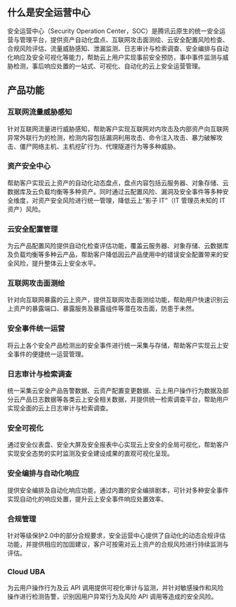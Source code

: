 ## 什么是安全运营中心
安全运营中心（Security Operation Center，SOC）是腾讯云原生的统一安全运营与管理平台，提供资产自动化盘点、互联网攻击面测绘、云安全配置风险检查、合规风险评估、流量威胁感知、泄漏监测、日志审计与检索调查、安全编排与自动化响应及安全可视化等能力，帮助云上用户实现事前安全预防，事中事件监测与威胁检测，事后响应处置的一站式、可视化、自动化的云上安全运营管理。

## 产品功能
### 互联网流量威胁感知
针对互联网流量进行威胁感知，帮助客户实现互联网对内攻击及内部资产向互联网异常外联行为的检测，检测内容包括漏洞利用攻击、命令注入攻击、暴力破解攻击、僵尸网络主机、主机挖矿行为、代理隧道行为等多种威胁。

### 资产安全中心
帮助客户实现云上资产的自动化动态盘点，盘点内容包括云服务器、对象存储、云数据库及云负载均衡等多种资产。同时通过云配置风险、漏洞及安全事件等多种安全维度，对资产安全风险进行统一管理，降低云上“影子 IT”（IT 管理员未知的 IT 资产）风险。

### 云安全配置管理
为云产品配置风险提供自动化检查评估功能，覆盖云服务器、对象存储、云数据库及负载均衡等多种云产品，帮助客户降低因云产品使用中的错误安全配置带来的安全风险，提升整体云上安全水平。

### 互联网攻击面测绘
针对向互联网暴露的云上资产，提供互联网攻击面测绘功能，帮助用户快速识别云上资产的暴露端口、暴露服务及暴露组件等潜在攻击面，防患于未然。

### 安全事件统一运营
将云上各个安全产品检测出的安全事件进行统一采集与存储，帮助客户实现云上安全事件的便捷统一运营管理。

### 日志审计与检索调查
统一采集云安全产品告警数据、云资产配置变更数据、云上用户操作行为数据及部分云产品日志数据等各类云上安全相关数据，并提供统一检索调查平台，帮助用户实现全面的云上日志审计与检索调查。

### 安全可视化
通过安全仪表盘、安全大屏及安全报表中心实现云上安全的全局可视化，帮助客户实现安全态势的实时监测及安全建设成果的直观可视化呈现。

### 安全编排与自动化响应
提供安全编排及自动化响应功能，通过内置的安全编排剧本，可针对多种安全事件实现自动化的响应处置，提升云上安全事件响应处置效率。

### 合规管理
针对等级保护2.0中的部分合规要求，安全运营中心提供了自动化的动态合规评估功能，并提供相应的加固建议，客户可按需对云上资产的合规风险进行持续监测与评估。

### Cloud UBA
为云用户操作行为及云 API 调用提供可视化审计与监测，并针对敏感操作和风险操作进行检测告警，识别因用户异常行为及风险 API 调用等造成的安全风险。
